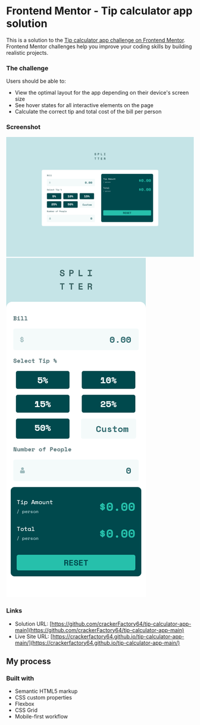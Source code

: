 # Frontend Mentor - Tip calculator app solution

This is a solution to the [Tip calculator app challenge on Frontend Mentor](https://www.frontendmentor.io/challenges/tip-calculator-app-ugJNGbJUX). Frontend Mentor challenges help you improve your coding skills by building realistic projects.

### The challenge

Users should be able to:

- View the optimal layout for the app depending on their device's screen size
- See hover states for all interactive elements on the page
- Calculate the correct tip and total cost of the bill per person

### Screenshot

![](./desktop.png)
![](./mobile.png)

### Links

- Solution URL: [https://github.com/crackerFactory64/tip-calculator-app-main](https://github.com/crackerFactory64/tip-calculator-app-main)
- Live Site URL: [https://crackerfactory64.github.io/tip-calculator-app-main/](https://crackerfactory64.github.io/tip-calculator-app-main/)

## My process

### Built with

- Semantic HTML5 markup
- CSS custom properties
- Flexbox
- CSS Grid
- Mobile-first workflow
